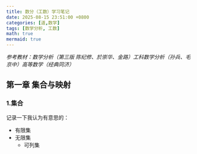```yaml
---
title: 数分（工数）学习笔记
date: 2025-08-15 23:51:00 +0800
categories: [道,数学]
tags: [数学分析, 工数]
math: true
mermaid: true
---
```


*参考教材：数学分析（第三版 陈纪修、於崇华、金路）工科数学分析（孙兵、毛京中）高等数学（经典同济）*

## 第一章 集合与映射
### 1.集合
记录一下我认为有意思的：
- 有限集
- 无限集
    - 可列集
